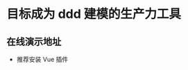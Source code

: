 # 目标成为 ddd 建模的生产力工具

## 在线演示地址[](https://stackblitz.com/~/github.com/ddd-tool/vue-domain-ui?file=src/views/Index.vue)

- 推荐安装 Vue 插件
